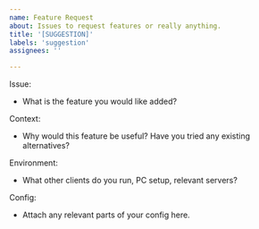 ```yaml
---
name: Feature Request
about: Issues to request features or really anything.
title: '[SUGGESTION]'
labels: 'suggestion'
assignees: ''

---
```


Issue:
* What is the feature you would like added?

Context:
* Why would this feature be useful? Have you tried any existing alternatives?

Environment: 
* What other clients do you run, PC setup, relevant servers?

Config:
* Attach any relevant parts of your config here.

